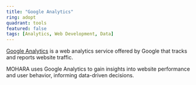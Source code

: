 ```yaml
---
title: "Google Analytics"
ring: adopt
quadrant: tools
featured: false
tags: [Analytics, Web Development, Data]
---
```


[Google Analytics](https://analytics.google.com/) is a web analytics service offered by Google that tracks and reports website traffic.

MOHARA uses Google Analytics to gain insights into website performance and user behavior, informing data-driven decisions.
